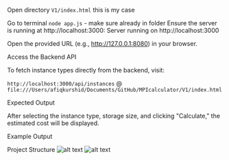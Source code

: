 
Open directory ```V1/index.html``` this is my case


Go to terminal ```node app.js``` - make sure already in folder
Ensure the server is running at http://localhost:3000:
Server running on http://localhost:3000


Open the provided URL (e.g., http://127.0.0.1:8080) in your browser.

Access the Backend API

To fetch instance types directly from the backend, visit:

```http://localhost:3000/api/instances```
@
```file:///Users/afiqkurshid/Documents/GitHub/MPIcalculator/V1/index.html```

Expected Output

After selecting the instance type, storage size, and clicking "Calculate," the estimated cost will be displayed.

Example Output



Project Structure
![alt text](img/1.png)
![alt text](img/2.png)


